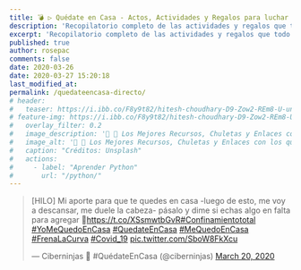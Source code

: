 ```yaml
---
title: 💣 ▷ Quédate en Casa - Actos, Actividades y Regalos para luchar contra el Coronavirus 💊
description: 'Recopilatorio completo de las actividades y regalos que todo la Comunidad de Internet ha ido ofreciendo a lo largo de este período amplio de cuarentena'
excerpt: 'Recopilatorio completo de las actividades y regalos que todo la Comunidad de Internet ha ido ofreciendo a lo largo de este período amplio de cuarentena'
published: true
author: rosepac
comments: false
date: 2020-03-26
date: 2020-03-27 15:20:18
last_modified_at:
permalink: /quedateencasa-directo/
# header:
#   teaser: https://i.ibb.co/F8y9t82/hitesh-choudhary-D9-Zow2-REm8-U-unsplash.jpg
# feature-img: https://i.ibb.co/F8y9t82/hitesh-choudhary-D9-Zow2-REm8-U-unsplash.jpg
#   overlay_filter: 0.2
#   image_description: '🔨 🐍 Los Mejores Recursos, Chuletas y Enlaces con los que Aprender Python'
#   image_alt: '🔨 🐍 Los Mejores Recursos, Chuletas y Enlaces con los que Aprender Python'
#   caption: "Créditos: Unsplash"
#   actions:
#     - label: "Aprender Python"
#       url: "/python/"
---
```


<blockquote class="twitter-tweet"><p lang="es" dir="ltr">[HILO] Mi aporte para que te quedes en casa -luego de esto, me voy a descansar, me duele la cabeza- pásalo y dime si echas algo en falta para agregar 🤞<a href="https://t.co/XSsmwtbGvR">https://t.co/XSsmwtbGvR</a><a href="https://twitter.com/hashtag/Confinamientototal?src=hash&amp;ref_src=twsrc%5Etfw">#Confinamientototal</a> <a href="https://twitter.com/hashtag/YoMeQuedoEnCasa?src=hash&amp;ref_src=twsrc%5Etfw">#YoMeQuedoEnCasa</a> <a href="https://twitter.com/hashtag/QuedateEnCasa?src=hash&amp;ref_src=twsrc%5Etfw">#QuedateEnCasa</a> <a href="https://twitter.com/hashtag/MeQuedoEnCasa?src=hash&amp;ref_src=twsrc%5Etfw">#MeQuedoEnCasa</a> <a href="https://twitter.com/hashtag/FrenaLaCurva?src=hash&amp;ref_src=twsrc%5Etfw">#FrenaLaCurva</a> <a href="https://twitter.com/hashtag/Covid_19?src=hash&amp;ref_src=twsrc%5Etfw">#Covid_19</a> <a href="https://t.co/SboW8FkXcu">pic.twitter.com/SboW8FkXcu</a></p>&mdash; Ciberninjas 🏡 #QuédateEnCasa (@ciberninjas) <a href="https://twitter.com/ciberninjas/status/1241068631146016770?ref_src=twsrc%5Etfw">March 20, 2020</a></blockquote> <script async src="https://platform.twitter.com/widgets.js" charset="utf-8"></script>

<!--
[🐍 Aprender Python 🐍](/python/){: .btn .btn--inverse .btn--large .align-center}
[🐍 Recursos Python 🐍](/python-recursos/){: .btn .btn--inverse .btn--large .align-center}
[🐍 Noticias Python 🐍](/python-directo/#page-title){: .btn .btn--inverse .btn--large .align-center}
[🐍 Cursos de Machine Learning 🐍](https://ouo.io/QSlgGQ){: .btn .btn--inverse .btn--large .align-center}
[🐍 Libros de Python 🐍](https://ouo.io/HzZZJA){: .btn .btn--inverse .btn--large .align-center}
[🐍 Cursos de Python 🐍](https://ouo.io/CNr4s3){: .btn .btn--inverse .btn--large .align-center}
[🐍 Catálogo de Python 🐍](/libros/#python){: .btn .btn--inverse .btn--large .align-center}
-->
